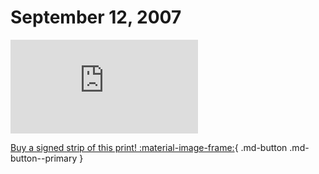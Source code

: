 # September 12, 2007

![](https://www.achewood.com/comic.php?date=09122007)

[Buy a signed strip of this print! :material-image-frame:](https://achewood-holiday-pop-up.myshopify.com/products/strip#09122007){ .md-button .md-button--primary }
